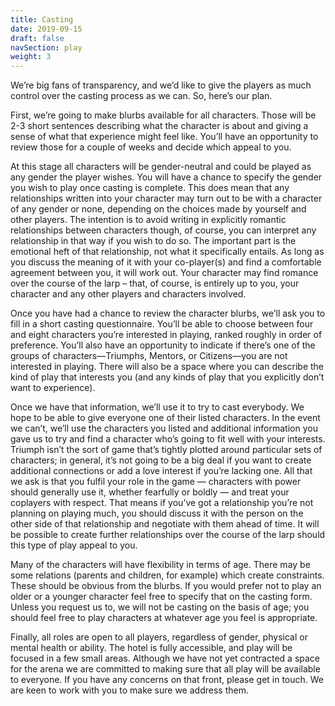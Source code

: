 ```yaml
---
title: Casting
date: 2019-09-15
draft: false
navSection: play
weight: 3
---
```


We’re big fans of transparency, and we’d like to give the players as much
control over the casting process as we can. So, here’s our plan. <!--more-->

First, we’re going to make blurbs available for all characters. Those will be
2-3 short sentences describing what the character is about and giving a sense
of what that experience might feel like. You’ll have an opportunity to review
those for a couple of weeks and decide which appeal to you.

At this stage all characters will be gender-neutral and could be played as any
gender the player wishes. You will have a chance to specify the gender you
wish to play once casting is complete. This does mean that any relationships
written into your character may turn out to be with a character of any gender
or none, depending on the choices made by yourself and other players. The
intention is to avoid writing in explicitly romantic relationships between
characters though, of course, you can interpret any relationship in that way
if you wish to do so. The important part is the emotional heft of that
relationship, not what it specifically entails. As long as you discuss the
meaning of it with your co-player(s) and find a comfortable agreement between
you, it will work out. Your character may find romance over the course of the
larp – that, of course, is entirely up to you, your character and any other
players and characters involved.

Once you have had a chance to review the character blurbs, we’ll ask you to
fill in a short casting questionnaire. You’ll be able to choose between four
and eight characters you’re interested in playing, ranked roughly in order of
preference. You’ll also have an opportunity to indicate if there’s one of the
groups of characters—Triumphs, Mentors, or Citizens—you are not interested in
playing. There will also be a space where you can describe the kind of play
that interests you (and any kinds of play that you explicitly don’t want to
experience).

Once we have that information, we’ll use it to try to cast everybody. We hope
to be able to give everyone one of their listed characters. In the event we
can’t, we’ll use the characters you listed and additional information you gave
us to try and find a character who’s going to fit well with your interests.
Triumph isn’t the sort of game that’s tightly plotted around particular sets
of characters; in general, it’s not going to be a big deal if you want to
create additional connections or add a love interest if you’re lacking one.
All that we ask is that you fulfil your role in the game — characters with
power should generally use it, whether fearfully or boldly — and treat your
coplayers with respect. That means if you’ve got a relationship you’re not
planning on playing much, you should discuss it with the person on the other
side of that relationship and negotiate with them ahead of time. It will be
possible to create further relationships over the course of the larp should
this type of play appeal to you.

Many of the characters will have flexibility in terms of age. There may be
some relations (parents and children, for example) which create constraints.
These should be obvious from the blurbs. If you would prefer not to play an
older or a younger character feel free to specify that on the casting form.
Unless you request us to, we will not be casting on the basis of age; you
should feel free to play characters at whatever age you feel is appropriate.

Finally, all roles are open to all players, regardless of gender, physical or
mental health or ability. The hotel is fully accessible, and play will be
focused in a few small areas. Although we have not yet contracted a space for
the arena we are committed to making sure that all play will be available to
everyone. If you have any concerns on that front, please get in touch. We are
keen to work with you to make sure we address them.

